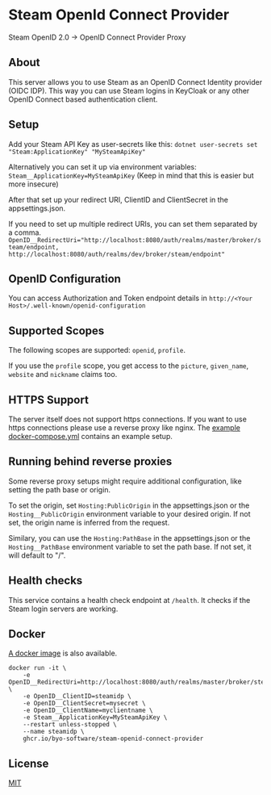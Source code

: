 # Steam OpenId Connect Provider

Steam OpenID 2.0 -> OpenID Connect Provider Proxy

## About

This server allows you to use Steam as an OpenID Connect Identity provider (OIDC IDP). This way you can use Steam logins in KeyCloak or any other OpenID Connect based authentication client.

## Setup

Add your Steam API Key as user-secrets like this:
`dotnet user-secrets set "Steam:ApplicationKey" "MySteamApiKey"`

Alternatively you can set it up via environment variables:
`Steam__ApplicationKey=MySteamApiKey`
(Keep in mind that this is easier but more insecure)

After that set up your redirect URI, ClientID and ClientSecret in the appsettings.json.

If you need to set up multiple redirect URIs, you can set them separated by a comma.
`OpenID__RedirectUri="http://localhost:8080/auth/realms/master/broker/steam/endpoint, http://localhost:8080/auth/realms/dev/broker/steam/endpoint"`

## OpenID Configuration

You can access Authorization and Token endpoint details in
`http://<Your Host>/.well-known/openid-configuration`

## Supported Scopes

The following scopes are supported: `openid`, `profile`.

If you use the `profile` scope, you get access to the `picture`, `given_name`, `website` and `nickname` claims too.

## HTTPS Support

The server itself does not support https connections. If you want to use https connections please use a reverse proxy like nginx. The [example docker-compose.yml](https://github.com/byo-software/steam-openid-connect-provider/blob/master/docker-compose.yml) contains an example setup.

## Running behind reverse proxies

Some reverse proxy setups might require additional configuration, like setting the path base or origin.

To set the origin, set `Hosting:PublicOrigin` in the appsettings.json or the `Hosting__PublicOrigin` environment variable to your desired origin. If not set, the origin name is inferred from the request.

Similary, you can use the `Hosting:PathBase` in the appsettings.json or the `Hosting__PathBase` environment variable to set the path base. If not set, it will default to "/".

## Health checks

This service contains a health check endpoint at `/health`. It checks if the Steam login servers are working.

## Docker

[A docker image](https://github.com/byo-software/steam-openid-connect-provider/pkgs/container/steam-openid-connect-provider) is also available.

```
docker run -it \
    -e OpenID__RedirectUri=http://localhost:8080/auth/realms/master/broker/steam/endpoint \
    -e OpenID__ClientID=steamidp \
    -e OpenID__ClientSecret=mysecret \
    -e OpenID__ClientName=myclientname \
    -e Steam__ApplicationKey=MySteamApiKey \
    --restart unless-stopped \
    --name steamidp \
    ghcr.io/byo-software/steam-openid-connect-provider
```

## License

[MIT](https://github.com/byo-software/steam-openid-connect-provider/blob/master/LICENSE)
